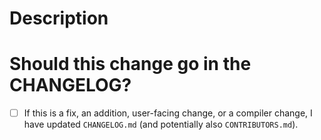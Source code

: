# Description


# Should this change go in the CHANGELOG?

<!-- Please delete this section if it doesn't apply -->
- [ ] If this is a fix, an addition, user-facing change, or a compiler change, I
      have updated `CHANGELOG.md` (and potentially also `CONTRIBUTORS.md`).

